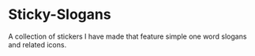 # Sticky-Slogans
A collection of stickers I have made that feature simple one word slogans and related icons.